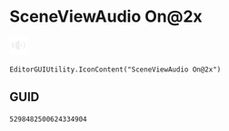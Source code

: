 # SceneViewAudio On@2x
![](/img/SceneViewAudio%20On@2x.png)

``` CSharp
EditorGUIUtility.IconContent("SceneViewAudio On@2x")
```
## GUID
```
5298482500624334904
```
